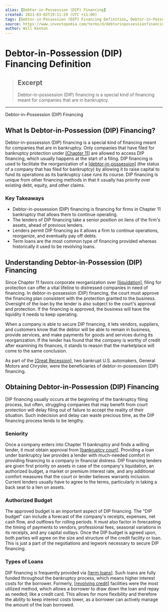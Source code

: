 ```yaml
---
alias: [Debtor-in-Possession (DIP) Financing]
created: 2021-03-02T19:11:29 (UTC +11:00)
tags: [Debtor-in-Possession (DIP) Financing Definition, Debtor-in-Possession (DIP) Financing]
source: https://www.investopedia.com/terms/d/debtorinpossessionfinancing.asp
author: Will Kenton
---
```


# Debtor-in-Possession (DIP) Financing Definition

> ## Excerpt
> Debtor-in-possession (DIP) financing is a special kind of financing meant for companies that are in bankruptcy.

---

Debtor-in-Possession (DIP) Financing
## What Is Debtor-in-Possession (DIP) Financing?

Debtor-in-possession (DIP) financing is a special kind of financing meant for companies that are in bankruptcy. Only companies that have filed for bankruptcy protection under [[Chapter 11]](https://www.investopedia.com/terms/c/chapter11.asp) are allowed to access DIP financing, which usually happens at the start of a filing. DIP financing is used to facilitate the reorganization of a [[debtor-in-possession]](https://www.investopedia.com/terms/d/debtorinpossession.asp) (the status of a company that has filed for bankruptcy) by allowing it to raise capital to fund its operations as its bankruptcy case runs its course. DIP financing is unique from other financing methods in that it usually has priority over existing debt, equity, and other claims. 

### Key Takeaways

-   Debtor-in-possession (DIP) financing is financing for firms in Chapter 11 bankruptcy that allows them to continue operating.
-   The lenders of DIP financing take a senior position on liens of the firm's assets, ahead of previous lenders.
-   Lenders permit DIP financing as it allows a firm to continue operations, reorganize, and eventually pay off debts.
-   Term loans are the most common type of financing provided whereas historically it used to be revolving loans.

## Understanding Debtor-in-Possession (DIP) Financing

Since Chapter 11 favors corporate reorganization over [[liquidation]](https://www.investopedia.com/terms/l/liquidation.asp), filing for protection can offer a vital lifeline to distressed companies in need of financing. In debtor-in-possession (DIP) financing, the court must approve the financing plan consistent with the protection granted to the business. Oversight of the loan by the lender is also subject to the court's approval and protection. If the financing is approved, the business will have the liquidity it needs to keep operating.

When a company is able to secure DIP financing, it lets vendors, suppliers, and customers know that the debtor will be able to remain in business, provide services, and make payments for goods and services during its reorganization. If the lender has found that the company is worthy of credit after examining its finances, it stands to reason that the marketplace will come to the same conclusion.

As part of the [[Great Recession]](https://www.investopedia.com/terms/g/great-recession.asp), two bankrupt U.S. automakers, General Motors and Chrysler, were the beneficiaries of debtor-in-possession (DIP) financing.

## Obtaining Debtor-in-Possession (DIP) Financing

DIP financing usually occurs at the beginning of the bankruptcy filing process, but often, struggling companies that may benefit from court protection will delay filing out of failure to accept the reality of their situation. Such indecision and delay can waste precious time, as the DIP financing process tends to be lengthy.

### Seniority

Once a company enters into Chapter 11 bankruptcy and finds a willing lender, it must obtain approval from [[bankruptcy court]](https://www.investopedia.com/terms/b/bankruptcy-court.asp). Providing a loan under bankruptcy law provides a lender with much-needed comfort in providing financing to a company in financial distress. DIP financing lenders are given first priority on assets in case of the company's liquidation, an authorized budget, a market or premium interest rate, and any additional comfort measures that the court or lender believes warrants inclusion. Current lenders usually have to agree to the terms, particularly in taking a back seat to a lien on assets.

### Authorized Budget

The approved budget is an important aspect of DIP financing. The "DIP budget" can include a forecast of the company's receipts, expenses, net cash flow, and outflows for rolling periods. It must also factor in forecasting the timing of payments to vendors, professional fees, seasonal variations in its receipts, and any capital outlays. Once the DIP budget is agreed upon, both parties will agree on the size and structure of the credit facility or loan. This is just a part of the negotiations and legwork necessary to secure DIP financing.

### Types of Loans

DIP financing is frequently provided via [[term loans]](https://www.investopedia.com/terms/t/termloan.asp). Such loans are fully funded throughout the bankruptcy process, which means higher interest costs for the borrower. Formerly, [[revolving credit]](https://www.investopedia.com/terms/r/revolvingcredit.asp) facilities were the most utilized method, which allows a borrower to draw down the loan and repay as needed; like a credit card. This allows for more flexibility and therefore the ability to keep interest costs lower, as a borrower can actively manage the amount of the loan borrowed.
